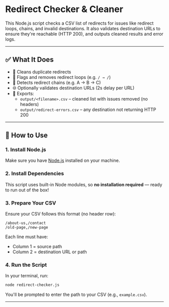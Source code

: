 # Redirect Checker & Cleaner

This Node.js script checks a CSV list of redirects for issues like redirect loops, chains, and invalid destinations. It also validates destination URLs to ensure they're reachable (HTTP 200), and outputs cleaned results and error logs.

---

## ✅ What It Does

- 🧼 Cleans duplicate redirects
- 🔁 Flags and removes redirect loops (e.g. `/ → /`)
- 🔗 Detects redirect chains (e.g. A → B → C)
- 🌐 Optionally validates destination URLs (2s delay per URL)
- 📝 Exports:
  - `output/<filename>.csv` – cleaned list with issues removed (no headers)
  - `output/redirect-errors.csv` – any destination not returning HTTP 200

---

## 🚀 How to Use

### 1. Install Node.js
Make sure you have [Node.js](https://nodejs.org) installed on your machine.

### 2. Install Dependencies
This script uses built-in Node modules, so **no installation required** — ready to run out of the box!

### 3. Prepare Your CSV
Ensure your CSV follows this format (no header row):

```
/about-us,/contact
/old-page,/new-page
```

Each line must have:
- Column 1 = source path
- Column 2 = destination URL or path

### 4. Run the Script

In your terminal, run:

```bash
node redirect-checker.js
```

You'll be prompted to enter the path to your CSV (e.g., `example.csv`).

---
